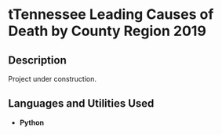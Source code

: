 <h1>tTennessee Leading Causes of Death by County Region 2019</h1>



<h2>Description</h2>
Project under construction. 
<br />


<h2>Languages and Utilities Used</h2>

- <b>Python</b> 



<!--
 ```diff
- text in red
+ text in green
! text in orange
# text in gray
@@ text in purple (and bold)@@
```
--!>

